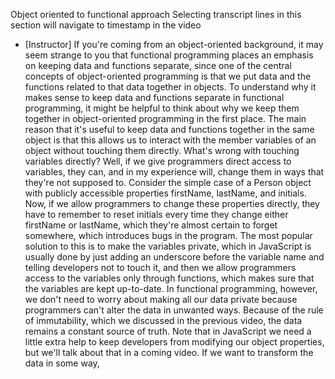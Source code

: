 Object oriented to functional approach
Selecting transcript lines in this section will navigate to timestamp in the video
- [Instructor] If you're coming from an object-oriented background, it may seem strange to you that functional programming places an emphasis on keeping data and functions separate, since one of the central concepts of object-oriented programming is that we put data and the functions related to that data together in objects. To understand why it makes sense to keep data and functions separate in functional programming, it might be helpful to think about why we keep them together in object-oriented programming in the first place. The main reason that it's useful to keep data and functions together in the same object is that this allows us to interact with the member variables of an object without touching them directly. What's wrong with touching variables directly? Well, if we give programmers direct access to variables, they can, and in my experience will, change them in ways that they're not supposed to. Consider the simple case of a Person object with publicly accessible properties firstName, lastName, and initials. Now, if we allow programmers to change these properties directly, they have to remember to reset initials every time they change either firstName or lastName, which they're almost certain to forget somewhere, which introduces bugs in the program. The most popular solution to this is to make the variables private, which in JavaScript is usually done by just adding an underscore before the variable name and telling developers not to touch it, and then we allow programmers access to the variables only through functions, which makes sure that the variables are kept up-to-date. In functional programming, however, we don't need to worry about making all our data private because programmers can't alter the data in unwanted ways. Because of the rule of immutability, which we discussed in the previous video, the data remains a constant source of truth. Note that in JavaScript we need a little extra help to keep developers from modifying our object properties, but we'll talk about that in a coming video. If we want to transform the data in some way, 
